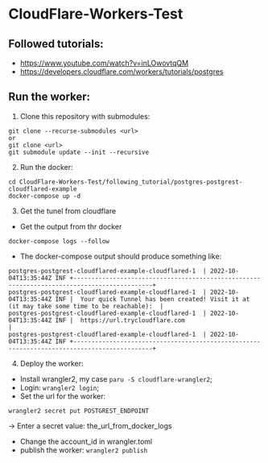 # CloudFlare-Workers-Test
## Followed tutorials:
- https://www.youtube.com/watch?v=inLOwovtqQM
- https://developers.cloudflare.com/workers/tutorials/postgres

## Run the worker:
1. Clone this repository with submodules:
```
git clone --recurse-submodules <url>
or
git clone <url>
git submodule update --init --recursive
```
2. Run the docker: 
```
cd CloudFlare-Workers-Test/following_tutorial/postgres-postgrest-cloudflared-example
docker-compose up -d
```
3. Get the tunel from cloudflare
- Get the output from thr docker
```
docker-compose logs --follow
```
- The docker-compose output should produce something like:
```
postgres-postgrest-cloudflared-example-cloudflared-1  | 2022-10-04T13:35:44Z INF +--------------------------------------------------------------------------------------------+
postgres-postgrest-cloudflared-example-cloudflared-1  | 2022-10-04T13:35:44Z INF |  Your quick Tunnel has been created! Visit it at (it may take some time to be reachable):  |
postgres-postgrest-cloudflared-example-cloudflared-1  | 2022-10-04T13:35:44Z INF |  https://url.trycloudflare.com                           |
postgres-postgrest-cloudflared-example-cloudflared-1  | 2022-10-04T13:35:44Z INF +--------------------------------------------------------------------------------------------+
```
4. Deploy the worker:
- Install wrangler2, my case `paru -S cloudflare-wrangler2`;
- Login: `wrangler2 login`;
- Set the url for the worker:
```
wrangler2 secret put POSTGREST_ENDPOINT
```
-> Enter a secret value: the_url_from_docker_logs
- Change the account_id in wrangler.toml
- publish the worker: `wrangler2 publish`
